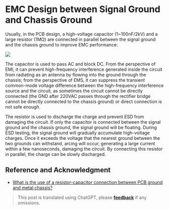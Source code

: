 # EMC Design between Signal Ground and Chassis Ground

Usually, in the PCB design, a high-voltage capacitor (1~100nF/2kV) and a large resistor (1MΩ) are connected in parallel between the signal ground and the chassis ground to improve EMC performance:

![](https://wiki-media-1253965369.cos.ap-guangzhou.myqcloud.com/img/20220620162528.png)

The capacitor is used to pass AC and block DC. From the perspective of EMI, it can prevent high-frequency interference generated inside the circuit from radiating as an antenna by flowing into the ground through the chassis; from the perspective of EMS, it can suppress the transient common-mode voltage difference between the high-frequency interference source and the circuit, as sometimes the circuit cannot be directly connected (the GND after 220VAC passes through the rectifier bridge cannot be directly connected to the chassis ground) or direct connection is not safe enough.

The resistor is used to discharge the charge and prevent ESD from damaging the circuit. If only the capacitor is connected between the signal ground and the chassis ground, the signal ground will be floating. During ESD testing, the signal ground will gradually accumulate high-voltage charges. Once it exceeds the voltage that the nearest ground between the two grounds can withstand, arcing will occur, generating a large current within a few nanoseconds, damaging the circuit. By connecting this resistor in parallel, the charge can be slowly discharged.

## Reference and Acknowledgment

- [What is the use of a resistor-capacitor connection between PCB ground and metal chassis?](https://mp.weixin.qq.com/s/vAdoDyBed4uIfISrP0Zeyw)

> This post is translated using ChatGPT, please [**feedback**](https://github.com/linyuxuanlin/Wiki_MkDocs/issues/new) if any omissions.
